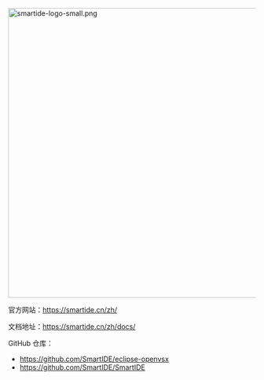 <img title="" src="https://github.com/SmartIDE/SmartIDE/blob/main/docs/content/zh/docs/overview/images/smartide-logo-small.png?raw=true" alt="smartide-logo-small.png" width="589" data-align="center">

官方网站：<https://smartide.cn/zh/>

文档地址：<https://smartide.cn/zh/docs/>

GitHub 仓库：

- <https://github.com/SmartIDE/eclipse-openvsx>
- <https://github.com/SmartIDE/SmartIDE>
